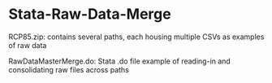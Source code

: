 # Stata-Raw-Data-Merge

RCP85.zip: contains several paths, each housing multiple CSVs as examples of raw data 

RawDataMasterMerge.do: Stata .do file example of reading-in and consolidating raw files across paths
